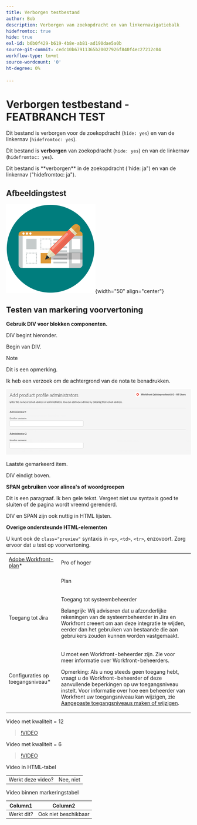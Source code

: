 ```yaml
---
title: Verborgen testbestand
author: Bob
description: Verborgen van zoekopdracht en van linkernavigatiebalk
hidefromtoc: true
hide: true
exl-id: b6b0f429-b619-4b8e-ab81-ad190dae5a0b
source-git-commit: cedc10b67911365b20027926f840f4ec27212c04
workflow-type: tm+mt
source-wordcount: '0'
ht-degree: 0%

---
```



# Verborgen testbestand - FEATBRANCH TEST

Dit bestand is verborgen voor de zoekopdracht (`hide: yes`) en van de linkernav (`hidefromtoc: yes`).

<span class="preview">Dit bestand is **verborgen** van zoekopdracht (`hide: yes`) en van de linkernav (`hidefromtoc: yes`).</span>

<p class="preview">Dit bestand is **verborgen** in de zoekopdracht ('hide: ja") en van de linkernav ("hidefromtoc: ja").</p>

## Afbeeldingstest

![beeldtest](assets/get-started.png){width="50" align="center"}

## Testen van markering voorvertoning

**Gebruik DIV voor blokken componenten.**

DIV begint hieronder.

<div class="preview">

Begin van DIV.

>[!NOTE]
>
>Dit is een opmerking.
>
>Ik heb een verzoek om de achtergrond van de nota te benadrukken.

![image](/help/quicksilver/administration-and-setup/add-users/create-and-manage-users/assets/add-admin-1.png)

Laatste gemarkeerd item.

</div>

DIV eindigt boven.

**SPAN gebruiken voor alinea&#39;s of woordgroepen**

Dit is een paragraaf. <span class="preview">Ik ben gele tekst.</span> Vergeet niet uw syntaxis goed te sluiten of de pagina wordt vreemd gerenderd.

DIV en SPAN zijn ook nuttig in HTML lijsten.

**Overige ondersteunde HTML-elementen**

U kunt ook de `class="preview"` syntaxis in `<p>`, `<td>`, `<tr>`, enzovoort. Zorg ervoor dat u test op voorvertoning.

<table style="table-layout:auto"> 
 <col> 
 <col> 
 <tbody> 
  <tr class="preview"> 
   <td role="rowheader"><a href="https://www.workfront.com/plans" target="_blank">Adobe Workfront-plan</a>*</td> 
   <td> <p>Pro of hoger</p> </td> 
  </tr> 
  <tr> 
   <td role="rowheader"></td> 
   <td> <p class="preview">Plan</p> </td> 
  </tr> 
  <tr> 
   <td role="rowheader">Toegang tot Jira</td> 
   <td> <p><span class="preview">Toegang tot systeembeheerder</p> <p>Belangrijk: Wij adviseren dat u afzonderlijke rekeningen van de systeembeheerder in Jira en Workfront creeert om aan deze integratie te wijden, eerder dan het gebruiken van bestaande die aan gebruikers zouden kunnen worden vastgemaakt. </span></p></td> 
  </tr> 
  <tr> 
   <td role="rowheader">Configuraties op toegangsniveau*</td> 
   <td> <p>U moet een Workfront-beheerder zijn. Zie voor meer informatie over Workfront-beheerders.</p> <p>Opmerking: Als u nog steeds geen toegang hebt, vraagt u de Workfront-beheerder of deze aanvullende beperkingen op uw toegangsniveau instelt. Voor informatie over hoe een beheerder van Workfront uw toegangsniveau kan wijzigen, zie <a href="/help/quicksilver/administration-and-setup/add-users/configure-and-grant-access/create-modify-access-levels.md" class="MCXref xref">Aangepaste toegangsniveaus maken of wijzigen</a>.</p> </td> 
  </tr> 
 </tbody> 
</table>

Video met kwaliteit = 12

>[!VIDEO](https://video.tv.adobe.com/v/3413544/?quality=12)

Video met kwaliteit = 6

>[!VIDEO](https://video.tv.adobe.com/v/3413544/?quality=6)

Video in HTML-tabel

<table style="table-layout:auto"> 
 <col> 
 <col> 
 <tbody> 
  </tr> 
  <tr> 
   <td role="rowheader">Werkt deze video?</td> 
   <td>Nee, niet </td> 
  </tr> 
 </tbody> 
</table>

Video binnen markeringstabel

| Column1 | Column2 |
|---|---|
| Werkt dit? | Ook niet beschikbaar |


